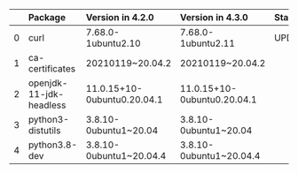 <!-- markdown-link-check-disable -->

|    | Package                 | Version in 4.2.0            | Version in 4.3.0            | Status   |
|---:|:------------------------|:----------------------------|:----------------------------|:---------|
|  0 | curl                    | 7.68.0-1ubuntu2.10          | 7.68.0-1ubuntu2.11          | UPDATED  |
|  1 | ca-certificates         | 20210119~20.04.2            | 20210119~20.04.2            |          |
|  2 | openjdk-11-jdk-headless | 11.0.15+10-0ubuntu0.20.04.1 | 11.0.15+10-0ubuntu0.20.04.1 |          |
|  3 | python3-distutils       | 3.8.10-0ubuntu1~20.04       | 3.8.10-0ubuntu1~20.04       |          |
|  4 | python3.8-dev           | 3.8.10-0ubuntu1~20.04.4     | 3.8.10-0ubuntu1~20.04.4     |          |